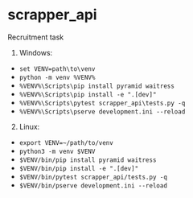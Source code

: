 # scrapper_api
Recruitment task

1. Windows:
* `set VENV=path\to\venv`
* `python -m venv %VENV%`
* `%VENV%\Scripts\pip install pyramid waitress`
* `%VENV%\Scripts\pip install -e ".[dev]"`
* `%VENV%\Scripts\pytest scrapper_api\tests.py -q`
* `%VENV%\Scripts\pserve development.ini --reload`

2. Linux:
* `export VENV=~/path/to/venv`
* `python3 -m venv $VENV`
* `$VENV/bin/pip install pyramid waitress`
* `$VENV/bin/pip install -e ".[dev]"`
* `$VENV/bin/pytest scrapper_api/tests.py -q`
* `$VENV/bin/pserve development.ini --reload`
